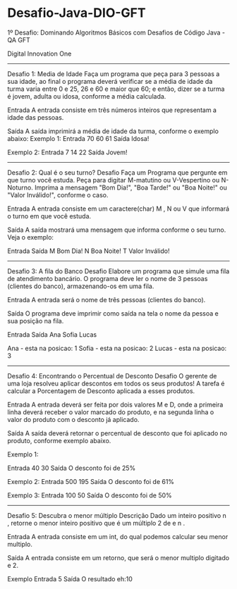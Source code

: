# Desafio-Java-DIO-GFT

1º Desafio: Dominando Algoritmos Básicos com Desafios de Código Java - QA GFT

Digital Innovation One


***************************************************************************************
Desafio 1: Media de Idade
Faça um programa que peça para 3 pessoas a sua idade, ao final o programa deverá verificar se a média de idade da turma varia entre 0 e 25, 26 e 60 e maior que 60; e então, dizer se a turma é jovem, adulta ou idosa, conforme a média calculada.

Entrada A entrada consiste em três números inteiros que representam a idade das pessoas.

Saída A saída imprimirá a média de idade da turma, conforme o exemplo abaixo: Exemplo 1: Entrada 70 60 61 Saída Idosa!

Exemplo 2: Entrada 7 14 22 Saída Jovem!

********************************************************************************************************************

Desafio 2: Qual é o seu turno?
Desafio Faça um Programa que pergunte em que turno você estuda. Peça para digitar M-matutino ou V-Vespertino ou N- Noturno. Imprima a mensagem "Bom Dia!", "Boa Tarde!" ou "Boa Noite!" ou "Valor Inválido!", conforme o caso.

Entrada A entrada consiste em um caractere(char) M , N ou V que informará o turno em que você estuda.

Saída A saída mostrará uma mensagem que informa conforme o seu turno. Veja o exemplo:

Entrada Saída M Bom Dia! N Boa Noite! T Valor Inválido!

******************************************************************************************************************

Desafio 3: A fila do Banco
Desafio Elabore um programa que simule uma fila de atendimento bancário. O programa deve ler o nome de 3 pessoas (clientes do banco), armazenando-os em uma fila.

Entrada A entrada será o nome de três pessoas (clientes do banco).

Saída O programa deve imprimir como saída na tela o nome da pessoa e sua posição na fila.

Entrada Saída Ana Sofia Lucas

Ana - esta na posicao: 1 Sofia - esta na posicao: 2 Lucas - esta na posicao: 3

******************************************************************************************************************

Desafio 4: Encontrando o Percentual de Desconto
Desafio O gerente de uma loja resolveu aplicar descontos em todos os seus produtos! A tarefa é calcular a Porcentagem de Desconto aplicada a esses produtos.

Entrada A entrada deverá ser feita por dois valores M e D, onde a primeira linha deverá receber o valor marcado do produto, e na segunda linha o valor do produto com o desconto já aplicado.

Saída A saída deverá retornar o percentual de desconto que foi aplicado no produto, conforme exemplo abaixo.

Exemplo 1:

Entrada 40 30 Saída O desconto foi de 25%

Exemplo 2: Entrada 500 195 Saída O desconto foi de 61%

Exemplo 3: Entrada 100 50 Saída O desconto foi de 50%

***********************************************************************************************************************

Desafio 5: Descubra o menor múltiplo
Descrição Dado um inteiro positivo n , retorne o menor inteiro positivo que é um múltiplo 2 de e n .

Entrada A entrada consiste em um int, do qual podemos calcular seu menor multiplo.

Saída A entrada consiste em um retorno, que será o menor multiplo digitado e 2.

Exemplo Entrada 5 Saída O resultado eh:10
